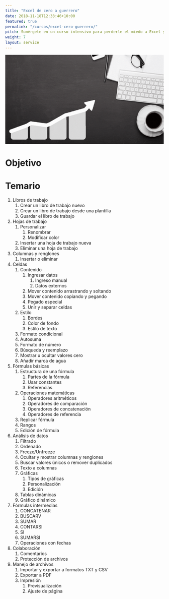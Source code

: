 ```yaml
---
title: "Excel de cero a guerrero"
date: 2018-11-18T12:33:46+10:00
featured: true
permalink: "/cursos/excel-cero-guerrero/"
pitch: Sumérgete en un curso intensivo para perderle el miedo a Excel y convertirlo en tu mejor aliado
weight: 7
layout: service
---
```


![Portada de Excel de cero a guerrero](/images/cursos/cero-guerrero.gif)

# Objetivo

# Temario

1. Libros de trabajo
    1. Crear un libro de trabajo nuevo
    1. Crear un libro de trabajo desde una plantilla
    1. Guardar el libro de trabajo
1. Hojas de trabajo
    1. Personalizar
        1. Renombrar
        1. Modificar color
    1. Insertar una hoja de trabajo nueva
    1. Eliminar una hoja de trabajo
1. Columnas y renglones
    1. Insertar o eliminar
1. Celdas	
    1. Contenido
        1. Ingresar datos
            1. Ingreso manual
            1. Datos externos
        1. Mover contenido arrastrando y soltando
        1. Mover contenido copiando y pegando
        1. Pegado especial
        1. Unir y separar celdas
    1. Estilo
        1. Bordes	
        1. Color de fondo
        1. Estilo de texto
    1. Formato condicional
    1. Autosuma
    1. Formato de número
    1. Búsqueda y reemplazo
    1. Mostrar u ocultar valores cero
    1. Añadir marca de agua
1. Fórmulas básicas
    1. Estructura de una fórmula
        1. Partes de la fórmula
        1. Usar constantes
        1. Referencias
    1. Operaciones matemáticas
        1. Operadores aritméticos
        1. Operadores de comparación
        1. Operadores de concatenación
        1. Operadores de referencia
    1. Replicar fórmula
    1. Rangos
    1. Edición de fórmula
1. Análisis de datos
    1. Filtrado
    1. Ordenado
    1. Freeze/Unfreeze
    1. Ocultar y mostrar columnas y renglones
    1. Buscar valores únicos o remover duplicados
    1. Texto a columnas
    1. Gráficas
        1. Tipos de gráficas
        1. Personalización
        1. Edición
    1. Tablas dinámicas
    1. Gráfico dinámico
1. Fórmulas intermedias
    1. CONCATENAR
    1. BUSCARV
    1. SUMAR
    1. CONTARSI
    1. SI
    1. SUMARSI
    1. Operaciones con fechas
1. Colaboración
    1. Comentarios
    1. Protección de archivos
1. Manejo de archivos
    1. Importar y exportar a formatos TXT y CSV
    1. Exportar a PDF
    1. Impresión
        1. Previsualización
        1. Ajuste de página
